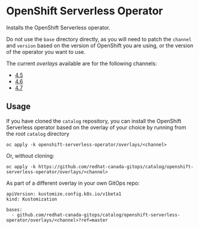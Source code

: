 # OpenShift Serverless Operator

Installs the OpenShift Serverless operator.

Do not use the `base` directory directly, as you will need to patch the `channel` and `version` based on the version of OpenShift you are using, or the version of the operator you want to use.

The current *overlays* available are for the following channels:
* [4.5](overlays/4.5)
* [4.6](overlays/4.6)
* [4.7](overlays/4.7)

## Usage

If you have cloned the `catalog` repository, you can install the OpenShift Serverless operator based on the overlay of your choice by running from the root `catalog` directory

```
oc apply -k openshift-serverless-operator/overlays/<channel>
```

Or, without cloning:

```
oc apply -k https://github.com/redhat-canada-gitops/catalog/openshift-serverless-operator/overlays/<channel>
```

As part of a different overlay in your own GitOps repo:

```
apiVersion: kustomize.config.k8s.io/v1beta1
kind: Kustomization

bases:
  - github.com/redhat-canada-gitops/catalog/openshift-serverless-operator/overlays/<channel>?ref=master
```
